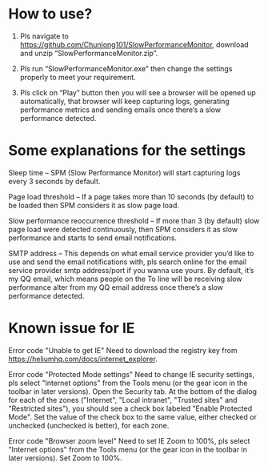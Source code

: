 # How to use? 

1.	Pls navigate to https://github.com/Chunlong101/SlowPerformanceMonitor, download and unzip “SlowPerformanceMonitor.zip”. 

2.	Pls run “SlowPerformanceMonitor.exe” then change the settings properly to meet your requirement. 

3.	Pls click on “Play” button then you will see a browser will be opened up automatically, that browser will keep capturing logs, generating performance metrics and sending emails once there’s a slow performance detected. 

# Some explanations for the settings 

Sleep time – SPM (Slow Performance Monitor) will start capturing logs every 3 seconds by default. 

Page load threshold – If a page takes more than 10 seconds (by default) to be loaded then SPM considers it as slow page load. 

Slow performance reoccurrence threshold – If more than 3 (by default) slow page load were detected continuously, then SPM considers it as slow performance and starts to send email notifications.  

SMTP address – This depends on what email service provider you’d like to use and send the email notifications with, pls search online for the email service provider smtp address/port if you wanna use yours. By default, it’s my QQ email, which means people on the To line will be receiving slow performance alter from my QQ email address once there’s a slow performance detected. 

# Known issue for IE 

Error code "Unable to get IE"
Need to download the registry key from https://heliumhq.com/docs/internet_explorer.

Error code "Protected Mode settings"
Need to change IE security settings, pls select "Internet options" from the Tools menu (or the gear icon in the toolbar in later versions). Open the Security tab. At the bottom of the dialog for each of the zones ("Internet", "Local intranet", "Trusted sites" and "Restricted sites"), you should see a check box labeled "Enable Protected Mode". Set the value of the check box to the same value, either checked or unchecked (unchecked is better), for each zone. 

Error code "Browser zoom level"
Need to set IE Zoom to 100%, pls select "Internet options" from the Tools menu (or the gear icon in the toolbar in later versions). Set Zoom to 100%. 
